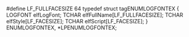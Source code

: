 #define LF_FULLFACESIZE 64
typedef struct tagENUMLOGFONTEX {
  LOGFONT  elfLogFont;
  TCHAR  elfFullName[LF_FULLFACESIZE];
  TCHAR  elfStyle[LF_FACESIZE];
  TCHAR  elfScript[LF_FACESIZE];
} ENUMLOGFONTEX, *LPENUMLOGFONTEX;
